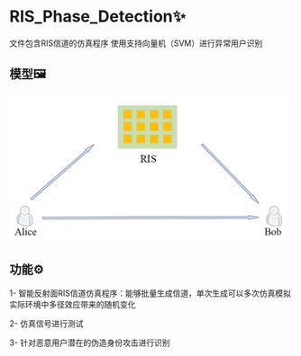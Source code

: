 # **RIS_Phase_Detection**✨

文件包含RIS信道的仿真程序 使用支持向量机（SVM）进行异常用户识别

## **模型**🖼️
![模型示意](risModle.png)

## **功能**⚙️

1- 智能反射面RIS信道仿真程序：能够批量生成信道，单次生成可以多次仿真模拟实际环境中多径效应带来的随机变化

2- 仿真信号进行测试

3- 针对恶意用户潜在的伪造身份攻击进行识别
